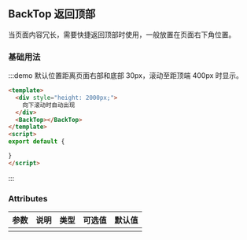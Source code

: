 ## BackTop 返回顶部

当页面内容冗长，需要快捷返回顶部时使用，一般放置在页面右下角位置。

### 基础用法

:::demo 默认位置距离页面右部和底部 30px，滚动至距顶端 400px 时显示。
```html
<template>
  <div style="height: 2000px;">
    向下滚动时自动出现
  </div>
  <BackTop></BackTop>
</template>
<script>
export default {

}
</script>
```
:::

### Attributes
| 参数      | 说明          | 类型      | 可选值                           | 默认值  |
|---------- |-------------- |---------- |--------------------------------  |-------- |
|  |  |  |  |  |
